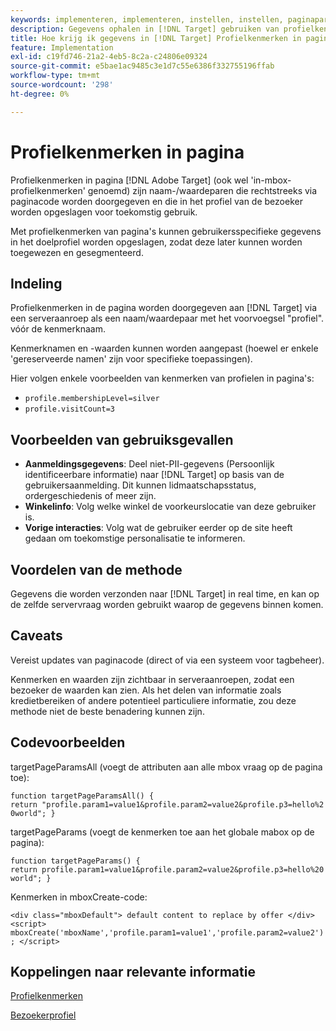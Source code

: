 ```yaml
---
keywords: implementeren, implementeren, instellen, instellen, paginaparameter
description: Gegevens ophalen in [!DNL Target] gebruiken van profielkenmerken in de pagina.
title: Hoe krijg ik gegevens in [!DNL Target] Profielkenmerken in pagina gebruiken?
feature: Implementation
exl-id: c19fd746-21a2-4eb5-8c2a-c24806e09324
source-git-commit: e5bae1ac9485c3e1d7c55e6386f332755196ffab
workflow-type: tm+mt
source-wordcount: '298'
ht-degree: 0%

---
```


# Profielkenmerken in pagina

Profielkenmerken in pagina [!DNL Adobe Target] (ook wel &#39;in-mbox-profielkenmerken&#39; genoemd) zijn naam-/waardeparen die rechtstreeks via paginacode worden doorgegeven en die in het profiel van de bezoeker worden opgeslagen voor toekomstig gebruik.

Met profielkenmerken van pagina&#39;s kunnen gebruikersspecifieke gegevens in het doelprofiel worden opgeslagen, zodat deze later kunnen worden toegewezen en gesegmenteerd.

## Indeling

Profielkenmerken in de pagina worden doorgegeven aan [!DNL Target] via een serveraanroep als een naam/waardepaar met het voorvoegsel &quot;profiel&quot;. vóór de kenmerknaam.

Kenmerknamen en -waarden kunnen worden aangepast (hoewel er enkele &#39;gereserveerde namen&#39; zijn voor specifieke toepassingen).

Hier volgen enkele voorbeelden van kenmerken van profielen in pagina&#39;s:

* `profile.membershipLevel=silver`
* `profile.visitCount=3`

## Voorbeelden van gebruiksgevallen

* **Aanmeldingsgegevens**: Deel niet-PII-gegevens (Persoonlijk identificeerbare informatie) naar [!DNL Target] op basis van de gebruikersaanmelding. Dit kunnen lidmaatschapsstatus, ordergeschiedenis of meer zijn.
* **Winkelinfo**: Volg welke winkel de voorkeurslocatie van deze gebruiker is.
* **Vorige interacties**: Volg wat de gebruiker eerder op de site heeft gedaan om toekomstige personalisatie te informeren.

## Voordelen van de methode

Gegevens die worden verzonden naar [!DNL Target] in real time, en kan op de zelfde servervraag worden gebruikt waarop de gegevens binnen komen.

## Caveats

Vereist updates van paginacode (direct of via een systeem voor tagbeheer).

Kenmerken en waarden zijn zichtbaar in serveraanroepen, zodat een bezoeker de waarden kan zien. Als het delen van informatie zoals kredietbereiken of andere potentieel particuliere informatie, zou deze methode niet de beste benadering kunnen zijn.

## Codevoorbeelden

targetPageParamsAll (voegt de attributen aan alle mbox vraag op de pagina toe):

`function targetPageParamsAll() { return "profile.param1=value1&profile.param2=value2&profile.p3=hello%20world"; }`

targetPageParams (voegt de kenmerken toe aan het globale mabox op de pagina):

`function targetPageParams() { return profile.param1=value1&profile.param2=value2&profile.p3=hello%20world"; }`

Kenmerken in mboxCreate-code:

`<div class="mboxDefault"> default content to replace by offer </div> <script> mboxCreate('mboxName','profile.param1=value1','profile.param2=value2'); </script>`

## Koppelingen naar relevante informatie

[Profielkenmerken](https://experienceleague.adobe.com/docs/target/using/audiences/visitor-profiles/profile-parameters.html)

[Bezoekerprofiel](https://experienceleague.adobe.com/docs/target/using/audiences/create-audiences/categories-audiences/visitor-profile.html)
